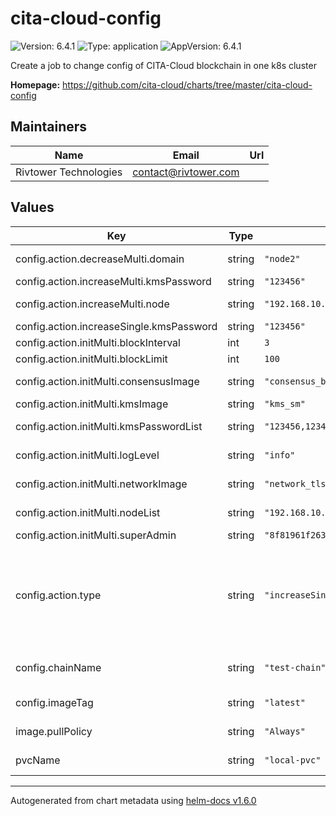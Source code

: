 # cita-cloud-config

![Version: 6.4.1](https://img.shields.io/badge/Version-6.4.1-informational?style=flat-square) ![Type: application](https://img.shields.io/badge/Type-application-informational?style=flat-square) ![AppVersion: 6.4.1](https://img.shields.io/badge/AppVersion-6.4.1-informational?style=flat-square)

Create a job to change config of CITA-Cloud blockchain in one k8s cluster

**Homepage:** <https://github.com/cita-cloud/charts/tree/master/cita-cloud-config>

## Maintainers

| Name | Email | Url |
| ---- | ------ | --- |
| Rivtower Technologies | contact@rivtower.com |  |

## Values

| Key | Type | Default | Description |
|-----|------|---------|-------------|
| config.action.decreaseMulti.domain | string | `"node2"` | Set the domain you want to delete. |
| config.action.increaseMulti.kmsPassword | string | `"123456"` | KmsPassword for new node. |
| config.action.increaseMulti.node | string | `"192.168.10.136:40000:node3"` | New node, format: [ip:port:domain]. |
| config.action.increaseSingle.kmsPassword | string | `"123456"` | KmsPassword for new node. |
| config.action.initMulti.blockInterval | int | `3` | Chain's block interval. |
| config.action.initMulti.blockLimit | int | `100` | Chain's block limit. |
| config.action.initMulti.consensusImage | string | `"consensus_bft"` | Consensus: consensus_raft/consensus_bft. |
| config.action.initMulti.kmsImage | string | `"kms_sm"` | Kms: kms_sm/kms_eth. |
| config.action.initMulti.kmsPasswordList | string | `"123456,123456,123456"` | KmsPassword of each chain node. |
| config.action.initMulti.logLevel | string | `"info"` | Log level warn/info/debug/trace. |
| config.action.initMulti.networkImage | string | `"network_tls"` | Network: network_p2p/network_tls. |
| config.action.initMulti.nodeList | string | `"192.168.10.123:40000:node0,192.168.10.134:40000:node1,192.168.10.135:40000:node2"` | NodeList of each chain node, format: [ip:port:domain]. |
| config.action.initMulti.superAdmin | string | `"8f81961f263f45f88230375623394c9301c033e7"` | Super admin account address. |
| config.action.type | string | `"increaseSingle"` | Action of cita-cloud-config. If the chain's nodes are in a k8s cluster, you should use xxxSingle action; if the chain's nodes are in multi k8s clusters, you should use xxxMulti action; the clean action is universal. |
| config.chainName | string | `"test-chain"` | Chain name of cita-cloud blockchain that will be changed. |
| config.imageTag | string | `"latest"` | Image tag of cita-cloud-config container. |
| image.pullPolicy | string | `"Always"` | pullPolicy for cita_cloud_config docker images. |
| pvcName | string | `"local-pvc"` | Name of persistentVolumeClaim. |

----------------------------------------------
Autogenerated from chart metadata using [helm-docs v1.6.0](https://github.com/norwoodj/helm-docs/releases/v1.6.0)
